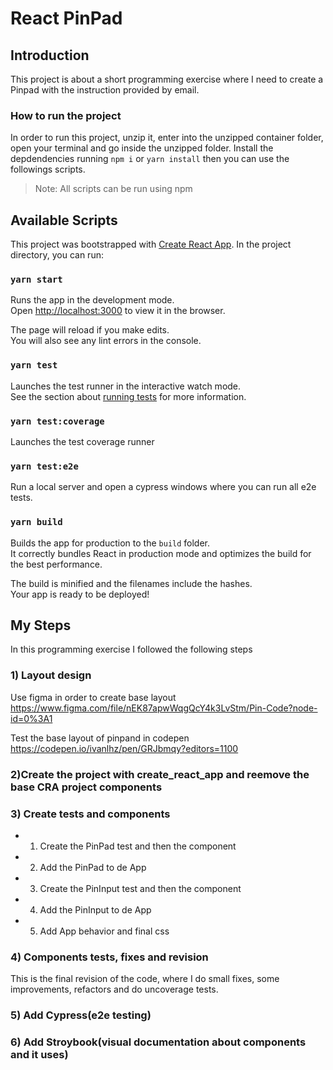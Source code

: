 # React PinPad 

## Introduction

This project is about a short programming exercise where I need to create a Pinpad with the instruction provided by email.

### How to run the project
In order to run this project, unzip it, enter into the unzipped container folder, open your terminal and go inside the unzipped folder. Install the depdendencies running `npm i` or `yarn install` then you can use the followings scripts. 
> Note: All scripts can be run using npm

## Available Scripts

This project was bootstrapped with [Create React App](https://github.com/facebook/create-react-app).
In the project directory, you can run:

### `yarn start`

Runs the app in the development mode.<br />
Open [http://localhost:3000](http://localhost:3000) to view it in the browser.

The page will reload if you make edits.<br />
You will also see any lint errors in the console.

### `yarn test`

Launches the test runner in the interactive watch mode.<br />
See the section about [running tests](https://facebook.github.io/create-react-app/docs/running-tests) for more information.

### `yarn test:coverage`

Launches the test coverage runner

### `yarn test:e2e`

Run a local server and open a cypress windows where you can run all e2e tests.

### `yarn build`

Builds the app for production to the `build` folder.<br />
It correctly bundles React in production mode and optimizes the build for the best performance.

The build is minified and the filenames include the hashes.<br />
Your app is ready to be deployed!

## My Steps

In this programming exercise I followed the following steps

### 1) Layout design

Use figma in order to create base layout
https://www.figma.com/file/nEK87apwWqgQcY4k3LvStm/Pin-Code?node-id=0%3A1

Test the base layout of pinpand in codepen
https://codepen.io/ivanlhz/pen/GRJbmqy?editors=1100

### 2)Create the project with create_react_app and reemove the base CRA project components

### 3) Create tests and components

- 1. Create the PinPad test and then the component
- 2. Add the PinPad to de App
- 3. Create the PinInput test and then the component
- 4. Add the PinInput to de App
- 5. Add App behavior and final css

### 4) Components tests, fixes and revision

This is the final revision of the code, where I do small fixes, some improvements, refactors and do uncoverage tests.

### 5) Add Cypress(e2e testing)

### 6) Add Stroybook(visual documentation about components and it uses)
